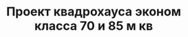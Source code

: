 ---
title: Проект квадрохауса эконом класса 70 и 85 м кв
description: Готовый проект квадрохауса эконом класса. Площадь секции&#58; 70 и 85 м.кв.

layout: project
permalink: /proekty/:path

weight: 5300

project-title: Квадрохаус эконом класса
project-catalog-title: Квадрохаус
project-name: KB-70/85
tiny-description: Таунхаус на 4 семьи с разными площадями

short-description: "Проект четырехсекционного таунхауса эконом класса. Две секции площадью 70м<sup>2</sup>, две - 85м<sup>2</sup>. Презентабельный внешний вид и экономичность в строительстве делают этот дом крайне привлекательным для любых девелоперских проектов."

proce-project: "90 000 р"
price-build:

area: "70/85"

related:
- KB-85/105
- KB-98
- TD-70/85

params:
- name: "Площадь секции А-Б/В-Г:"
  value: "70/87м<sup>2</sup>"
- name: "Площадь 1-го этажа:"
  value: "38/46м<sup>2</sup>"
- name: "Площадь 2-го этажа:"
  value: "32/41м<sup>2</sup>"
- name: "Крыльцо"
  value: "16/16<sup>2</sup>"
- name: "Габаритные размеры"
  value: "19.1 x 23.2м"
- name: "Спальни"
  value: "2/2"
- name: "Санузлы"
  value: "2/2"
- name: "Высота 1-го этажа"
  value: "3.0м"
- name: "Высота 2-го этажа"
  value: "2.7м"
- name: "Фундамент"
  value: "Монолитный ж/б"
- name: "Конструкция стен"
  value: "Газобетон 400мм"
- name: "Перекрытия"
  value: "Монолитные ж/б"
- name: "Покрытие кровли"
  value: "Гибкая черепица"
- name: "Облицовка стен"
  value: "Штукатурка"

options:
- name: "Паспорт дома"
  value: "5 000 р"
- name: "Проект отопления"
  value: "30 000 р"
- name: "Водоснабжение, канализация"
  value: "30 000 р"
- name: "Проект электрики"
  value: "30 000 р"
- name: "Проект подвала"
  value: "30 000 р"
- name: "Замена материала стен"
  value: "20 000 р"
- name: "Изменение фундамента"
  value: "20 000 р"
- name: "Перепланировка (перегородки)"
  value: "5 000 р"
- name: "Дизайн интерьера"
  value: "120 000 р"
---